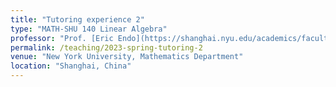 ```yaml
---
title: "Tutoring experience 2"
type: "MATH-SHU 140 Linear Algebra"
professor: "Prof. [Eric Endo](https://shanghai.nyu.edu/academics/faculty/directory/eric-endo)"
permalink: /teaching/2023-spring-tutoring-2
venue: "New York University, Mathematics Department"
location: "Shanghai, China"
---
```

